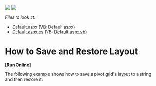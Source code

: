 <!-- default badges list -->
[![](https://img.shields.io/badge/Open_in_DevExpress_Support_Center-FF7200?style=flat-square&logo=DevExpress&logoColor=white)](https://supportcenter.devexpress.com/ticket/details/E1879)
[![](https://img.shields.io/badge/📖_How_to_use_DevExpress_Examples-e9f6fc?style=flat-square)](https://docs.devexpress.com/GeneralInformation/403183)
<!-- default badges end -->
<!-- default file list -->
*Files to look at*:

* [Default.aspx](./CS/ASPxPivotGrid_SaveAndRestoreLayout/Default.aspx) (VB: [Default.aspx](./VB/ASPxPivotGrid_SaveAndRestoreLayout/Default.aspx))
* [Default.aspx.cs](./CS/ASPxPivotGrid_SaveAndRestoreLayout/Default.aspx.cs) (VB: [Default.aspx.vb](./VB/ASPxPivotGrid_SaveAndRestoreLayout/Default.aspx.vb))
<!-- default file list end -->
# How to Save and Restore Layout
<!-- run online -->
**[[Run Online]](https://codecentral.devexpress.com/e1879/)**
<!-- run online end -->


<p>The following example shows how to save a pivot grid's layout to a string and then restore it.</p>

<br/>


